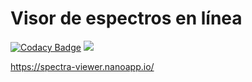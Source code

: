 # Visor de espectros en línea
[![Codacy Badge](https://api.codacy.com/project/badge/Grade/4b5cc9bfa0fd4ce7bb8bda2d7b26b7a2)](https://www.codacy.com?utm_source=github.com&amp;utm_medium=referral&amp;utm_content=IvanBeke/TFG-Visor-de-espectros&amp;utm_campaign=Badge_Grade)
<a href="https://zenhub.com"><img src="https://raw.githubusercontent.com/ZenHubIO/support/master/zenhub-badge.png"></a>

<https://spectra-viewer.nanoapp.io/>
